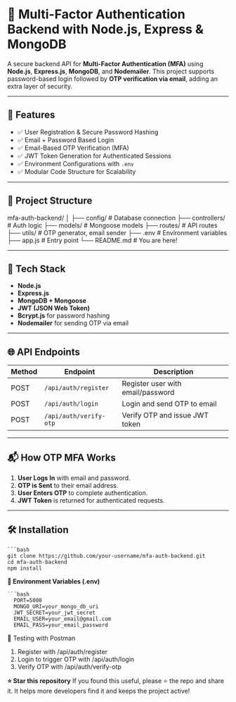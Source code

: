 # 🔐 Multi-Factor Authentication Backend with Node.js, Express & MongoDB

A secure backend API for **Multi-Factor Authentication (MFA)** using **Node.js**, **Express.js**, **MongoDB**, and **Nodemailer**. This project supports password-based login followed by **OTP verification via email**, adding an extra layer of security.

---

## 🚀 Features

- ✅ User Registration & Secure Password Hashing
- ✅ Email + Password Based Login
- ✅ Email-Based OTP Verification (MFA)
- ✅ JWT Token Generation for Authenticated Sessions
- ✅ Environment Configurations with `.env`
- ✅ Modular Code Structure for Scalability

---

## 📁 Project Structure

mfa-auth-backend/
│
├── config/ # Database connection
├── controllers/ # Auth logic
├── models/ # Mongoose models
├── routes/ # API routes
├── utils/ # OTP generator, email sender
├── .env # Environment variables
├── app.js # Entry point
└── README.md # You are here!


---

## 🔧 Tech Stack

- **Node.js**
- **Express.js**
- **MongoDB + Mongoose**
- **JWT (JSON Web Token)**
- **Bcrypt.js** for password hashing
- **Nodemailer** for sending OTP via email

---

## 🌐 API Endpoints

| Method | Endpoint            | Description                    |
|--------|---------------------|--------------------------------|
| POST   | `/api/auth/register`  | Register user with email/password |
| POST   | `/api/auth/login`     | Login and send OTP to email    |
| POST   | `/api/auth/verify-otp`| Verify OTP and issue JWT token |

---

## 📬 How OTP MFA Works

1. **User Logs In** with email and password.
2. **OTP is Sent** to their email address.
3. **User Enters OTP** to complete authentication.
4. **JWT Token** is returned for authenticated requests.

---

## 🛠️ Installation
    ```bash
    git clone https://github.com/your-username/mfa-auth-backend.git
    cd mfa-auth-backend
    npm install


**📄 Environment Variables (.env)**

    ```bash
      PORT=5000
      MONGO_URI=your_mongo_db_uri
      JWT_SECRET=your_jwt_secret
      EMAIL_USER=your_email@gmail.com
      EMAIL_PASS=your_email_password

🧪 Testing with Postman
1. Register with /api/auth/register
2. Login to trigger OTP with /api/auth/login
3. Verify OTP with /api/auth/verify-otp

**⭐ Star this repository**
If you found this useful, please ⭐ the repo and share it. It helps more developers find it and keeps the project active!

